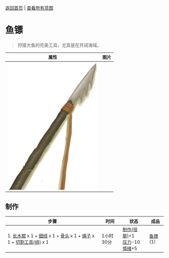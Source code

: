 [返回首页](index.md)   |  [查看所有蓝图](blueprint.md)
# 鱼镖  
> 狩猎大鱼的完美工具，尤其是在开阔海域。  
  
  属性  |   图片   
 ----  |  ----:   
   |  ![](Sprite/Harpoon.png)   
  
## 制作  
步骤  |  时间  |  状态  |  成品  
----  |  ----  |  ----  |  ----  
1. [长木棍](StickLong.md) x 1 + [细线](CordFiber.md) x 1 + [骨头](Bones.md) x 1 + [绳子](Rope.md) x 1 + [切割工具(组)](GpTag_Cutter.md) x 1  |  1小时30分  |  [制作(技能)](Skill_Crafting.md)+1<br>[压力](Stress.md)-10<br>[情绪](Morale.md)+5  |  [鱼镖](HarpoonBone.md)(1)  
